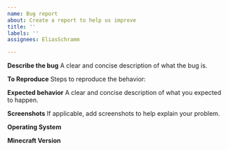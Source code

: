 ```yaml
---
name: Bug report
about: Create a report to help us improve
title: ''
labels: ''
assignees: EliasSchramm

---
```


**Describe the bug**
A clear and concise description of what the bug is.

**To Reproduce**
Steps to reproduce the behavior:

**Expected behavior**
A clear and concise description of what you expected to happen.

**Screenshots**
If applicable, add screenshots to help explain your problem.

**Operating System**

**Minecraft Version**
